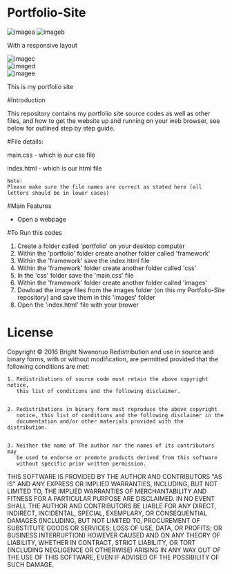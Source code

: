 # Portfolio-Site

![imagea](https://cloud.githubusercontent.com/assets/13493736/18425058/303d0fdc-7873-11e6-80e2-12d0d235575e.png)
![imageb](https://cloud.githubusercontent.com/assets/13493736/18424992/9593ada6-7872-11e6-89af-032c7933c070.png)

With a responsive layout

![imagec](https://cloud.githubusercontent.com/assets/13493736/18424995/9e851314-7872-11e6-9728-ca845d648664.png)             
![imaged](https://cloud.githubusercontent.com/assets/13493736/18424998/a4166d64-7872-11e6-9f54-112f086fdd8d.png)             
![imagee](https://cloud.githubusercontent.com/assets/13493736/18425000/a74ca688-7872-11e6-99db-b47a4b10fe35.png)


This is my portfolio site

#Introduction



This repository contains my portfolio site source codes as well as other files, and how to get the website up and running on your web browser, see below for outlined step by step guide.  

#File details:

main.css  - which is our css file

index.html - which is our html file

    Note:
    Please make sure the file names are correct as stated here (all letters should be in lower cases)
    
#Main Features 
-	Open a webpage 

#To Run this codes
1. Create a folder called 'portfolio' on your desktop computer
1. Within the 'portfolio' folder create another folder called 'framework'
2. Within the 'framework' save the index.html file 
3. Within the 'framework' folder create another folder called 'css'
4. In the 'css' folder save the 'main.css' file
5. Within the 'framework' folder create another folder called 'images'
6. Dowload the image files from the images folder (on this my Portfolio-Site repository) and save them in this 'images'         folder
5. Open the 'index.html' file with your brower

# License

Copyright © 2016 Bright Nwanoruo 
Redistribution and use in source and binary forms, with or without
modification, are permitted provided that the following conditions are met:


    1. Redistributions of source code must retain the above copyright notice,
       this list of conditions and the following disclaimer.


    2. Redistributions in binary form must reproduce the above copyright
       notice, this list of conditions and the following disclaimer in the
       documentation and/or other materials provided with the distribution.


    3. Neither the name of The author nor the names of its contributors may
       be used to endorse or promote products derived from this software
       without specific prior written permission.


THIS SOFTWARE IS PROVIDED BY THE AUTHOR AND CONTRIBUTORS "AS IS" AND
ANY EXPRESS OR IMPLIED WARRANTIES, INCLUDING, BUT NOT LIMITED TO, THE IMPLIED
WARRANTIES OF MERCHANTABILITY AND FITNESS FOR A PARTICULAR PURPOSE ARE
DISCLAIMED. IN NO EVENT SHALL THE AUTHOR AND CONTRIBUTORS BE LIABLE FOR
ANY DIRECT, INDIRECT, INCIDENTAL, SPECIAL, EXEMPLARY, OR CONSEQUENTIAL DAMAGES
(INCLUDING, BUT NOT LIMITED TO, PROCUREMENT OF SUBSTITUTE GOODS OR SERVICES;
LOSS OF USE, DATA, OR PROFITS; OR BUSINESS INTERRUPTION) HOWEVER CAUSED AND ON
ANY THEORY OF LIABILITY, WHETHER IN CONTRACT, STRICT LIABILITY, OR TORT
(INCLUDING NEGLIGENCE OR OTHERWISE) ARISING IN ANY WAY OUT OF THE USE OF THIS
SOFTWARE, EVEN IF ADVISED OF THE POSSIBILITY OF SUCH DAMAGE.


